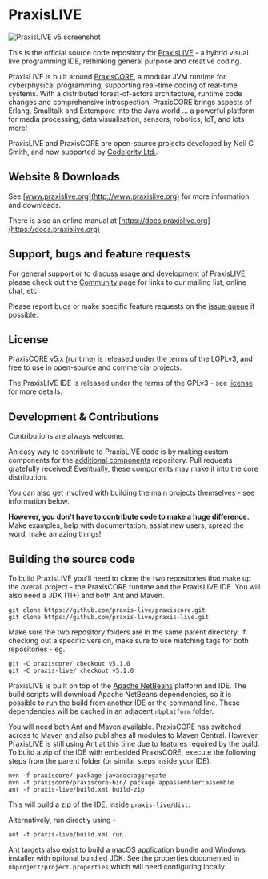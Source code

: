 # PraxisLIVE

![PraxisLIVE v5 screenshot][screenshot]

This is the official source code repository for [PraxisLIVE](http://www.praxislive.org) -
a hybrid visual live programming IDE, rethinking general purpose and creative coding.

PraxisLIVE is built around [PraxisCORE](https://www.praxislive.org/core/), a modular JVM runtime
for cyberphysical programming, supporting real-time coding of real-time systems. With a distributed
forest-of-actors architecture, runtime code changes and comprehensive introspection, PraxisCORE brings
aspects of Erlang, Smalltalk and Extempore into the Java world ... a powerful platform for media
processing, data visualisation, sensors, robotics, IoT, and lots more!

PraxisLIVE and PraxisCORE are open-source projects developed by Neil C Smith, and now supported
by [Codelerity Ltd.](https://www.codelerity.com).

## Website & Downloads

See [www.praxislive.org](http://www.praxislive.org) for more information and downloads.

There is also an online manual at [https://docs.praxislive.org](https://docs.praxislive.org)

## Support, bugs and feature requests

For general support or to discuss usage and development of PraxisLIVE, please check out the
[Community](https://www.praxislive.org/community/) page for links to our mailing list, online chat, etc.

Please report bugs or make specific feature requests on the
[issue queue](https://github.com/praxis-live/support/issues) if possible.

## License

PraxisCORE v5.x (runtime) is released under the terms of the LGPLv3, and free to use in open-source
and commercial projects.

The PraxisLIVE IDE is released under the terms of the GPLv3 - see [license](LICENSE.md) for
more details.


## Development & Contributions

Contributions are always welcome.

An easy way to contribute to PraxisLIVE code is by making custom components for the
[additional components](https://github.com/praxis-live/components) repository. Pull requests
gratefully received! Eventually, these components may make it into the core distribution.

You can also get involved with building the main projects themselves - see information below.

**However, you don't have to contribute code to make a huge difference.** Make examples,
help with documentation, assist new users, spread the word, make amazing things!

## Building the source code

To build PraxisLIVE you'll need to clone the two repositories that make up the overall project -
the PraxisCORE runtime and the PraxisLIVE IDE. You will also need a JDK (11+) and both Ant and
Maven.

```
git clone https://github.com/praxis-live/praxiscore.git
git clone https://github.com/praxis-live/praxis-live.git
```

Make sure the two repository folders are in the same parent directory. If checking out a specific
version, make sure to use matching tags for both repositories - eg.

```
git -C praxiscore/ checkout v5.1.0
git -C praxis-live/ checkout v5.1.0
```

PraxisLIVE is built on top of the [Apache NetBeans](https://netbeans.apache.org/) platform and IDE.
The build scripts will download Apache NetBeans dependencies, so it is possible to run the build
from another IDE or the command line. These dependencies will be cached in an adjacent `nbplatform`
folder.

You will need both Ant and Maven available. PraxisCORE has switched across to Maven and also
publishes all modules to Maven Central. However, PraxisLIVE is still using Ant at this time due
to features required by the build. To build a zip of the IDE with embedded PraxisCORE, execute
the following steps from the parent folder (or similar steps inside your IDE).

```
mvn -f praxiscore/ package javadoc:aggregate
mvn -f praxiscore/praxiscore-bin/ package appassembler:assemble
ant -f praxis-live/build.xml build-zip
```

This will build a zip of the IDE, inside `praxis-live/dist`.

Alternatively, run directly using -

```
ant -f praxis-live/build.xml run
```

Ant targets also exist to build a macOS application bundle and Windows installer with optional
bundled JDK. See the properties documented in `nbproject/project.properties` which will need
configuring locally.

[screenshot]: https://www.praxislive.org/assets/PraxisLIVEv5-sm.jpg
